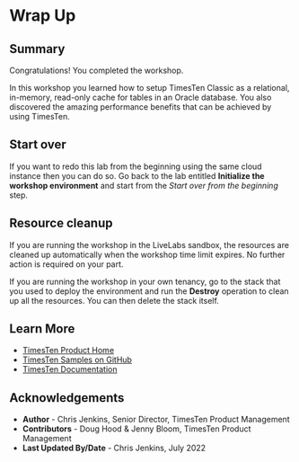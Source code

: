 # Wrap Up

## Summary

Congratulations! You completed the workshop. 

In this workshop you learned how to setup TimesTen Classic as a relational, in-memory, read-only cache for tables in an Oracle database. You also discovered the amazing performance benefits that can be achieved by using TimesTen.

## Start over

If you want to redo this lab from the beginning using the same cloud instance then you can do so. Go back to the lab entitled **Initialize the workshop environment** and start from the *Start over from the beginning* step.

## Resource cleanup

If you are running the workshop in the LiveLabs sandbox, the resources are cleaned up automatically when the workshop time limit expires. No further action is required on your part.

If you are running the workshop in your own tenancy, go to the stack that you used to deploy the environment and run the **Destroy** operation to clean up all the resources. You can then delete the stack itself.

## Learn More

* [TimesTen Product Home](https://www.oracle.com/database/technologies/related/timesten.html)
* [TimesTen Samples on GitHub](https://github.com/oracle-samples/oracle-timesten-samples)
* [TimesTen Documentation](https://docs.oracle.com/en/database/other-databases/timesten/)

## Acknowledgements

* **Author** - Chris Jenkins, Senior Director, TimesTen Product Management
* **Contributors** -  Doug Hood & Jenny Bloom, TimesTen Product Management
* **Last Updated By/Date** - Chris Jenkins, July 2022

